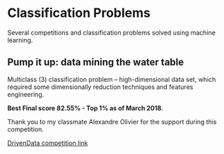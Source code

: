 # Classification Problems

Several competitions and classification problems solved using machine learning.

## Pump it up: data mining the water table
Multiclass (3) classification problem – high-dimensional data set, which required some dimensionally reduction techniques and features engineering.

**Best Final score 82.55% - Top 1% as of March 2018.**

Thank you to my classmate Alexandre Olivier for the support during this competition.

[DrivenData competition link](https://www.drivendata.org/competitions/7/pump-it-up-data-mining-the-water-table/)
